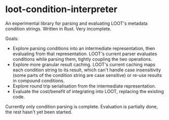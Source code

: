 loot-condition-interpreter
==========================

An experimental library for parsing and evaluating LOOT's metadata condition
strings. Written in Rust. Very incomplete.

Goals:

- Explore parsing conditions into an intermediate representation, then
  evaluating from that representation. LOOT's current parser evaluates
  conditions while parsing them, tightly coupling the two operations.
- Explore more granular result caching. LOOT's current caching maps each
  condition string to its result, which can't handle case insensitivity (some
  parts of the condition string are case sensitive) or re-use results in
  compound conditions.
- Explore round trip serialisation from the intermediate representation.
- Evaluate the cost/benefit of integrating into LOOT, replacing the existing
  code.

Currently only condition parsing is complete. Evaluation is partially done, the
rest hasn't yet been started.
